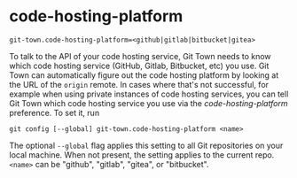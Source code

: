 # code-hosting-platform

```
git-town.code-hosting-platform=<github|gitlab|bitbucket|gitea>
```

To talk to the API of your code hosting service, Git Town needs to know which
code hosting service (GitHub, Gitlab, Bitbucket, etc) you use. Git Town can
automatically figure out the code hosting platform by looking at the URL of the
`origin` remote. In cases where that's not successful, for example when using
private instances of code hosting services, you can tell Git Town which code
hosting service you use via the _code-hosting-platform_ preference. To set it,
run

```
git config [--global] git-town.code-hosting-platform <name>
```

The optional `--global` flag applies this setting to all Git repositories on
your local machine. When not present, the setting applies to the current repo.
`<name>` can be "github", "gitlab", "gitea", or "bitbucket".
